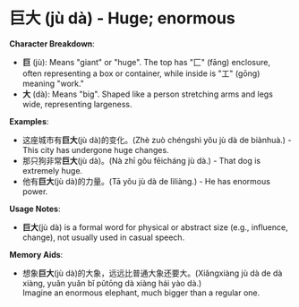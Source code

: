 # **巨大 (jù dà) - Huge; enormous**

**Character Breakdown**:  
- **巨** (jù): Means "giant" or "huge". The top has "匚" (fāng) enclosure, often representing a box or container, while inside is "工" (gōng) meaning "work."  
- **大** (dà): Means "big". Shaped like a person stretching arms and legs wide, representing largeness.

**Examples**:  
- 这座城市有**巨大**(jù dà)的变化。(Zhè zuò chéngshì yǒu jù dà de biànhuà.) - This city has undergone huge changes.  
- 那只狗非常**巨大**(jù dà)。(Nà zhī gǒu fēicháng jù dà.) - That dog is extremely huge.  
- 他有**巨大**(jù dà)的力量。(Tā yǒu jù dà de lìliàng.) - He has enormous power.

**Usage Notes**:  
- **巨大**(jù dà) is a formal word for physical or abstract size (e.g., influence, change), not usually used in casual speech.

**Memory Aids**:  
- 想象**巨大**(jù dà)的大象，远远比普通大象还要大。(Xiǎngxiàng jù dà de dà xiàng, yuǎn yuǎn bǐ pǔtōng dà xiàng hái yào dà.)  
Imagine an enormous elephant, much bigger than a regular one.